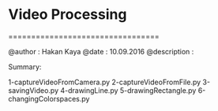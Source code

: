 # Video Processing
=================================

@author      : Hakan Kaya 
@date        : 10.09.2016
@description :


Summary:

1-captureVideoFromCamera.py
2-captureVideoFromFile.py
3-savingVideo.py
4-drawingLine.py
5-drawingRectangle.py
6-changingColorspaces.py
